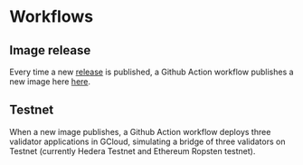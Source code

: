 # Workflows

## Image release

Every time a new [release](https://github.com/LimeChain/hedera-eth-bridge-validator/releases) is published,
a Github Action workflow publishes a new image here [here](https://console.cloud.google.com/gcr/images/hedera-eth-bridge-test/GLOBAL/hedera-eth-bridge-validator).

## Testnet

When a new image publishes, a Github Action workflow deploys three validator applications in GCloud, simulating
a bridge of three validators on Testnet (currently Hedera Testnet and Ethereum Ropsten testnet).